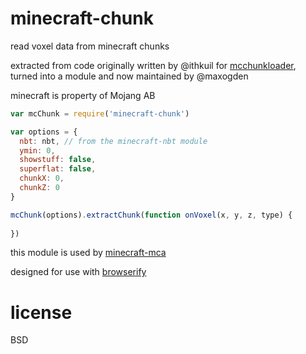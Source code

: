 # minecraft-chunk

read voxel data from minecraft chunks

extracted from code originally written by @ithkuil for [mcchunkloader](https://github.com/ithkuil/mcchunkloader), turned into a module and now maintained by @maxogden

minecraft is property of Mojang AB

```javascript
var mcChunk = require('minecraft-chunk')

var options = {
  nbt: nbt, // from the minecraft-nbt module
  ymin: 0,
  showstuff: false,
  superflat: false,
  chunkX: 0,
  chunkZ: 0
}

mcChunk(options).extractChunk(function onVoxel(x, y, z, type) {
  
})
```

this module is used by [minecraft-mca](http://github.com/maxogden/minecraft-mca)

designed for use with [browserify](http://browserify.org)

# license

BSD